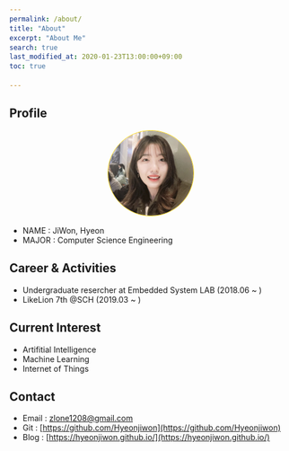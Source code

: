 ```yaml
---
permalink: /about/
title: "About"
excerpt: "About Me"
search: true
last_modified_at: 2020-01-23T13:00:00+09:00
toc: true

--- 
```


## Profile
<center><img src="/assets/img/me.jpg" width="30%" height="30%" style="
border: 1px solid gold;
border-radius: 50%;
padding: 5px
-moz-border-radius: 50%;
-khtml-border-radius: 50%;
-webkit-border-radius: 50%;
"></center>


* NAME : JiWon, Hyeon
* MAJOR : Computer Science Engineering

## Career & Activities
 - Undergraduate resercher at Embedded System LAB (2018.06 ~ )
 - LikeLion 7th @SCH (2019.03 ~ )

## Current Interest
 * Artifitial Intelligence
 * Machine Learning
 * Internet of Things

## Contact
 * Email : zlone1208@gmail.com
 * Git : [https://github.com/Hyeonjiwon](https://github.com/Hyeonjiwon)
 * Blog : [https://hyeonjiwon.github.io/](https://hyeonjiwon.github.io/)

